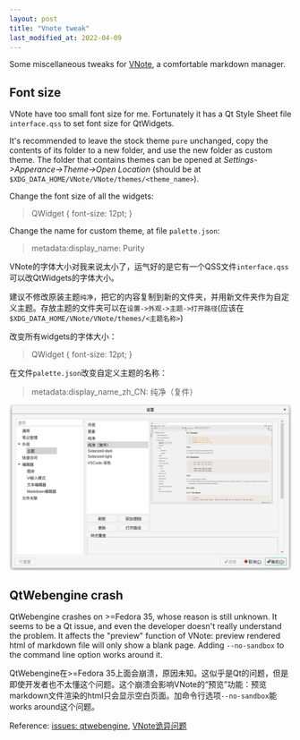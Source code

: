 ```yaml
---
layout: post
title: "Vnote tweak"
last_modified_at: 2022-04-09
---
```

<!-- This Source Code Form is subject to the terms of the Mozilla Public
   - License, v. 2.0. If a copy of the MPL was not distributed with this
   - file, You can obtain one at https://mozilla.org/MPL/2.0/. -->
Some miscellaneous tweaks for [VNote](https://vnotex.github.io/vnote), a comfortable markdown manager.

## Font size
VNote have too small font size for me. Fortunately it has a Qt Style Sheet file `interface.qss` to set font size for QtWidgets.

It's recommended to leave the stock theme `pure` unchanged, copy the contents of its folder to a new folder, and use the new folder as custom theme. The folder that contains themes can be opened at *Settings->Apperance->Theme->Open Location* (should be at `$XDG_DATA_HOME/VNote/VNote/themes/<theme_name>`).

Change the font size of all the widgets:
>QWidget {
>   font-size: 12pt;
>}

Change the name for custom theme, at file `palette.json`:
> metadata:display_name: Purity

VNote的字体大小对我来说太小了，运气好的是它有一个QSS文件`interface.qss`可以改QtWidgets的字体大小。

建议不修改原装主题`纯净`，把它的内容复制到新的文件夹，并用新文件夹作为自定义主题。存放主题的文件夹可以在`设置->外观->主题->打开路径`(应该在`$XDG_DATA_HOME/VNote/VNote/themes/<主题名称>`)

改变所有widgets的字体大小：
>QWidget {
>   font-size: 12pt;
>}

在文件`palette.json`改变自定义主题的名称：
> metadata:display_name_zh_CN: 纯净（复件）

![](/static/2022-04-09/theme-folder.png)

## QtWebengine crash
QtWebengine crashes on >=Fedora 35, whose reason is still unknown. It seems to be a Qt issue, and even the developer doesn't really understand the problem. It affects the "preview" function of VNote: preview rendered html of markdown file will only show a blank page. Adding `--no-sandbox` to the command line option works around it. 

QtWebengine在>=Fedora 35上面会崩溃，原因未知。这似乎是Qt的问题，但是即使开发者也不太懂这个问题。这个崩溃会影响VNote的“预览”功能：预览markdown文件渲染的html只会显示空白页面。加命令行选项`--no-sandbox`能works around这个问题。

Reference: [issues: qtwebengine](https://github.com/vnotex/vnote/issues?q=is%3Aissue+qtwebengine), [VNote诡异问题](https://www.usmacd.com/2022/04/01/vnote/#诡异问题)

